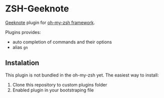 ZSH-Geeknote
===

[Geeknote](https://github.com/VitaliyRodnenko/geeknote) plugin for [oh-my-zsh framework](http://github.com/robbyrussell/oh-my-zsh).

Plugins provides:

* auto completion of commands and their options
* alias `gn`

## Instalation

This plugin is not bundled in the oh-my-zsh yet. The easiest way to install:

1. Clone this repository to custom plugins folder
2. Enabled plugin in your bootstraping file